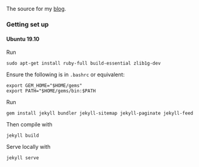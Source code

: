 The source for my [blog](https://alexj136.github.io).

### Getting set up

#### Ubuntu 19.10

Run

    sudo apt-get install ruby-full build-essential zlib1g-dev

Ensure the following is in `.bashrc` or equivalent:

    export GEM_HOME="$HOME/gems"
    export PATH="$HOME/gems/bin:$PATH

Run

    gem install jekyll bundler jekyll-sitemap jekyll-paginate jekyll-feed

Then compile with

    jekyll build

Serve locally with 

    jekyll serve
